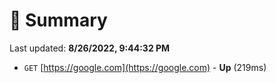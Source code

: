 # 📖 Summary
Last updated: **8/26/2022, 9:44:32 PM**

- `GET` [https://google.com](https://google.com) - **Up** (219ms)
